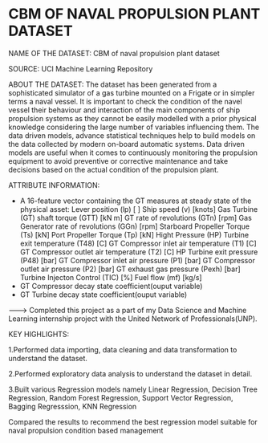 # CBM OF NAVAL PROPULSION PLANT DATASET 

NAME OF THE DATASET: CBM of naval propulsion plant dataset

SOURCE: UCI Machine Learning Repository

ABOUT THE DATASET: The dataset has been generated from a sophisticated simulator of a gas turbine mounted on a Frigate or in simpler terms a naval vessel. It is important to check the condition of the navel vessel their behaviour and interaction of the main components of ship propulsion systems as they cannot be easily modelled with a prior physical knowledge considering the large number of variables influencing them. The data driven models, advance statistical techniques help to build models on the data collected by modern on-board automatic systems. Data driven models are useful when it comes to continuously monitoring the propulsion equipment to avoid preventive or corrective maintenance and take decisions based on the actual condition of the propulsion plant.

ATTRIBUTE INFORMATION:

- A 16-feature vector containing the GT measures at steady state of the physical asset:
Lever position (lp) [ ]
Ship speed (v) [knots]
Gas Turbine (GT) shaft torque (GTT) [kN m]
GT rate of revolutions (GTn) [rpm]
Gas Generator rate of revolutions (GGn) [rpm]
Starboard Propeller Torque (Ts) [kN]
Port Propeller Torque (Tp) [kN]
Hight Pressure (HP) Turbine exit temperature (T48) [C]
GT Compressor inlet air temperature (T1) [C]
GT Compressor outlet air temperature (T2) [C]
HP Turbine exit pressure (P48) [bar]
GT Compressor inlet air pressure (P1) [bar]
GT Compressor outlet air pressure (P2) [bar]
GT exhaust gas pressure (Pexh) [bar]
Turbine Injecton Control (TIC) [%]
Fuel flow (mf) [kg/s]
- GT Compressor decay state coefficient(ouput variable)
- GT Turbine decay state coefficient(ouput variable)



---> Completed this project as a part of my Data Science and Machine Learning internship project with the United Network of Professionals(UNP).

KEY HIGHLIGHTS:

1.Performed data importing, data cleaning and data transformation to understand the dataset.

2.Performed exploratory data analysis to understand the dataset in detail.

3.Built various Regression models namely Linear Regression, Decision Tree Regression, Random Forest Regression, Support Vector Regression, Bagging Regresssion, KNN Regression

Compared the results to recommend the best regression model suitable for naval propulsion condition based management
